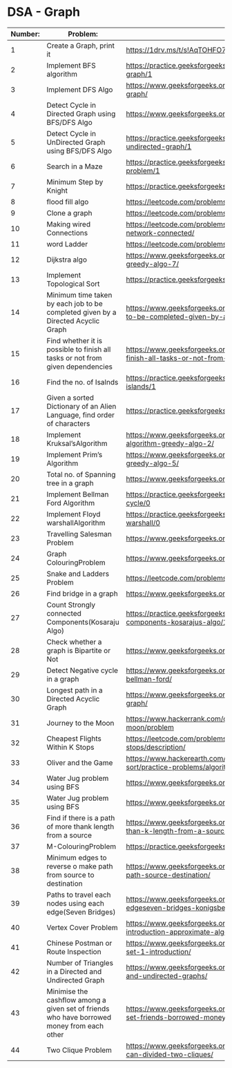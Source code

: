 # DSA - Graph

| Number: | Problem:                                                                                   | Link:                                                                                                                      |
| ------- | ------------------------------------------------------------------------------------------ | -------------------------------------------------------------------------------------------------------------------------- |
| 1       | Create a Graph, print it                                                                   | https://1drv.ms/t/s!AqTOHFO77CqEiRua06v1PATyiFg5                                                                           |
| 2       | Implement BFS algorithm                                                                    | https://practice.geeksforgeeks.org/problems/bfs-traversal-of-graph/1                                                       |
| 3       | Implement DFS Algo                                                                         | https://www.geeksforgeeks.org/depth-first-search-or-dfs-for-a-graph/                                                       |
| 4       | Detect Cycle in Directed Graph using BFS/DFS Algo                                          | https://www.geeksforgeeks.org/detect-cycle-in-a-graph/                                                                     |
| 5       | Detect Cycle in UnDirected Graph using BFS/DFS Algo                                        | https://practice.geeksforgeeks.org/problems/detect-cycle-in-an-undirected-graph/1                                          |
| 6       | Search in a Maze                                                                           | https://practice.geeksforgeeks.org/problems/rat-in-a-maze-problem/1                                                        |
| 7       | Minimum Step by Knight                                                                     | https://practice.geeksforgeeks.org/problems/steps-by-knight/0                                                              |
| 8       | flood fill algo                                                                            | https://leetcode.com/problems/flood-fill/                                                                                  |
| 9       | Clone a graph                                                                              | https://leetcode.com/problems/clone-graph/                                                                                 |
| 10      | Making wired Connections                                                                   | https://leetcode.com/problems/number-of-operations-to-make-network-connected/                                              |
| 11      | word Ladder                                                                                | https://leetcode.com/problems/word-ladder/                                                                                 |
| 12      | Dijkstra algo                                                                              | https://www.geeksforgeeks.org/dijkstras-shortest-path-algorithm-greedy-algo-7/                                             |
| 13      | Implement Topological Sort                                                                 | https://practice.geeksforgeeks.org/problems/topological-sort/1                                                             |
| 14      | Minimum time taken by each job to be completed given by a Directed Acyclic Graph           | https://www.geeksforgeeks.org/minimum-time-taken-by-each-job-to-be-completed-given-by-a-directed-acyclic-graph/            |
| 15      | Find whether it is possible to finish all tasks or not from given dependencies             | https://www.geeksforgeeks.org/find-whether-it-is-possible-to-finish-all-tasks-or-not-from-given-dependencies/              |
| 16      | Find the no. of Isalnds                                                                    | https://practice.geeksforgeeks.org/problems/find-the-number-of-islands/1                                                   |
| 17      | Given a sorted Dictionary of an Alien Language, find order of characters                   | https://practice.geeksforgeeks.org/problems/alien-dictionary/1                                                             |
| 18      | Implement Kruksal’sAlgorithm                                                               | https://www.geeksforgeeks.org/kruskals-minimum-spanning-tree-algorithm-greedy-algo-2/                                      |
| 19      | Implement Prim’s Algorithm                                                                 | https://www.geeksforgeeks.org/prims-minimum-spanning-tree-mst-greedy-algo-5/                                               |
| 20      | Total no. of Spanning tree in a graph                                                      | https://www.geeksforgeeks.org/total-number-spanning-trees-graph/                                                           |
| 21      | Implement Bellman Ford Algorithm                                                           | https://practice.geeksforgeeks.org/problems/negative-weight-cycle/0                                                        |
| 22      | Implement Floyd warshallAlgorithm                                                          | https://practice.geeksforgeeks.org/problems/implementing-floyd-warshall/0                                                  |
| 23      | Travelling Salesman Problem                                                                | https://www.geeksforgeeks.org/travelling-salesman-problem-set-1/                                                           |
| 24      | Graph ColouringProblem                                                                     | https://www.geeksforgeeks.org/graph-coloring-applications/                                                                 |
| 25      | Snake and Ladders Problem                                                                  | https://leetcode.com/problems/snakes-and-ladders/                                                                          |
| 26      | Find bridge in a graph                                                                     | https://www.geeksforgeeks.org/bridge-in-a-graph/                                                                           |
| 27      | Count Strongly connected Components(Kosaraju Algo)                                         | https://practice.geeksforgeeks.org/problems/strongly-connected-components-kosarajus-algo/1                                 |
| 28      | Check whether a graph is Bipartite or Not                                                  | https://www.geeksforgeeks.org/bipartite-graph/                                                                             |
| 29      | Detect Negative cycle in a graph                                                           | https://www.geeksforgeeks.org/detect-negative-cycle-graph-bellman-ford/                                                    |
| 30      | Longest path in a Directed Acyclic Graph                                                   | https://www.geeksforgeeks.org/find-longest-path-directed-acyclic-graph/                                                    |
| 31      | Journey to the Moon                                                                        | https://www.hackerrank.com/challenges/journey-to-the-moon/problem                                                          |
| 32      | Cheapest Flights Within K Stops                                                            | https://leetcode.com/problems/cheapest-flights-within-k-stops/description/                                                 |
| 33      | Oliver and the Game                                                                        | https://www.hackerearth.com/practice/algorithms/graphs/topological-sort/practice-problems/algorithm/oliver-and-the-game-3/ |
| 34      | Water Jug problem using BFS                                                                | https://www.geeksforgeeks.org/water-jug-problem-using-bfs/                                                                 |
| 35      | Water Jug problem using BFS                                                                | https://www.geeksforgeeks.org/water-jug-problem-using-bfs/                                                                 |
| 36      | Find if there is a path of more thank length from a source                                 | https://www.geeksforgeeks.org/find-if-there-is-a-path-of-more-than-k-length-from-a-source/                                 |
| 37      | M-ColouringProblem                                                                         | https://practice.geeksforgeeks.org/problems/m-coloring-problem/0                                                           |
| 38      | Minimum edges to reverse o make path from source to destination                            | https://www.geeksforgeeks.org/minimum-edges-reverse-make-path-source-destination/                                          |
| 39      | Paths to travel each nodes using each edge(Seven Bridges)                                  | https://www.geeksforgeeks.org/paths-travel-nodes-using-edgeseven-bridges-konigsberg/                                       |
| 40      | Vertex Cover Problem                                                                       | https://www.geeksforgeeks.org/vertex-cover-problem-set-1-introduction-approximate-algorithm-2/                             |
| 41      | Chinese Postman or Route Inspection                                                        | https://www.geeksforgeeks.org/chinese-postman-route-inspection-set-1-introduction/                                         |
| 42      | Number of Triangles in a Directed and Undirected Graph                                     | https://www.geeksforgeeks.org/number-of-triangles-in-directed-and-undirected-graphs/                                       |
| 43      | Minimise the cashflow among a given set of friends who have borrowed money from each other | https://www.geeksforgeeks.org/minimize-cash-flow-among-given-set-friends-borrowed-money/                                   |
| 44      | Two Clique Problem                                                                         | https://www.geeksforgeeks.org/two-clique-problem-check-graph-can-divided-two-cliques/                                      |

